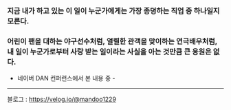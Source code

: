 ### 지금 내가 하고 있는 이 일이 누군가에게는 가장 종뎡하는 직업 중 하나일지 모른다.
### 어린이 팬을 대하는 야구선수처럼, 열렬한 관객을 맞이하는 연극배우처럼, 내 일이 누군가로부터 사랑 받는 일이라는 사실을 아는 것만큼 큰 응원은 없다.

- 네이버 DAN 컨퍼런스에서 본 내용 중 - 

<!--
**mandoo1229/mandoo1229** is a ✨ _special_ ✨ repository because its `README.md` (this file) appears on your GitHub profile.

Here are some ideas to get you started:

- 🔭 I’m currently working on ...
- 🌱 I’m currently learning ...
- 👯 I’m looking to collaborate on ...
- 🤔 I’m looking for help with ...
- 💬 Ask me about ...
- 📫 How to reach me: ...
- 😄 Pronouns: ...
- ⚡ Fun fact: ...
-->


---
<!--
[![Solved.ac Profile](http://mazassumnida.wtf/api/generate_badge?boj=mandoo1229)](https://solved.ac/mandoo1229)
-->

블로그 : https://velog.io/@mandoo1229
